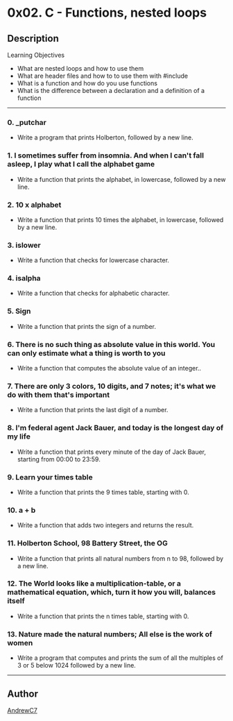 # 0x02. C - Functions, nested loops

## Description
Learning Objectives

* What are nested loops and how to use them
* What are header files and how to to use them with #include
* What is a function and how do you use functions
* What is the difference between a declaration and a definition of a function

---

### 0. _putchar
* Write a program that prints Holberton, followed by a new line.

### 1. I sometimes suffer from insomnia. And when I can't fall asleep, I play what I call the alphabet game
* Write a function that prints the alphabet, in lowercase, followed by a new line.

### 2. 10 x alphabet
* Write a function that prints 10 times the alphabet, in lowercase, followed by a new line.

### 3. islower
* Write a function that checks for lowercase character.

### 4. isalpha
* Write a function that checks for alphabetic character.

### 5. Sign
* Write a function that prints the sign of a number.

### 6. There is no such thing as absolute value in this world. You can only estimate what a thing is worth to you
* Write a function that computes the absolute value of an integer..

### 7. There are only 3 colors, 10 digits, and 7 notes; it's what we do with them that's important
* Write a function that prints the last digit of a number.

### 8. I'm federal agent Jack Bauer, and today is the longest day of my life
* Write a function that prints every minute of the day of Jack Bauer, starting from 00:00 to 23:59.

### 9. Learn your times table
* Write a function that prints the 9 times table, starting with 0.

### 10. a + b
* Write a function that adds two integers and returns the result.

### 11. Holberton School, 98 Battery Street, the OG
* Write a function that prints all natural numbers from n to 98, followed by a new line.

### 12. The World looks like a multiplication-table, or a mathematical equation, which, turn it how you will, balances itself
* Write a function that prints the n times table, starting with 0.

### 13. Nature made the natural numbers; All else is the work of women
* Write a program that computes and prints the sum of all the multiples of 3 or 5 below 1024 followed by a new line.

---

## Author
[AndrewC7](https://github.com/AndrewC7)
